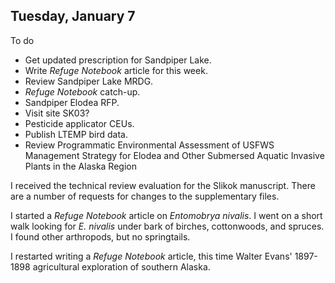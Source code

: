 ## Tuesday, January 7

To do

* Get updated prescription for Sandpiper Lake.
* Write *Refuge Notebook* article for this week.
* Review Sandpiper Lake MRDG.
* *Refuge Notebook* catch-up.
* Sandpiper Elodea RFP.
* Visit site SK03?
* Pesticide applicator CEUs.
* Publish LTEMP bird data.
* Review Programmatic Environmental Assessment of USFWS Management Strategy for Elodea and Other Submersed Aquatic Invasive Plants in the Alaska Region

I received the technical review evaluation for the Slikok manuscript. There are a number of requests for changes to the supplementary files.

I started a *Refuge Notebook* article on *Entomobrya nivalis*. I went on a short walk looking for *E. nivalis* under bark of birches, cottonwoods, and spruces. I found other arthropods, but no springtails.

I restarted writing a *Refuge Notebook* article, this time Walter Evans' 1897-1898 agricultural exploration of southern Alaska.
